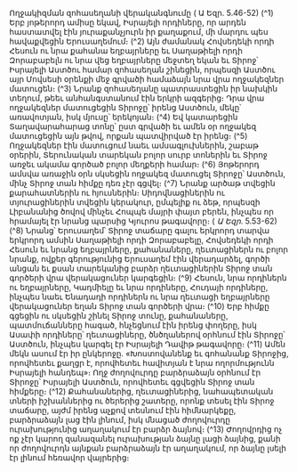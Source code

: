 
Ողջակիզման զոհասեղանի վերականգնումը
( Ա Եզր. 5.46-52)
(^1) Երբ յոթերորդ ամիսը եկավ, Իսրայելի որդիները, որ արդեն հաստատվել էին յուրաքանչյուրն իր քաղաքում, մի
մարդու պես հավաքվեցին Երուսաղեմում։
(^2) Այն ժամանակ Հովսեդեկի որդի Հեսուն ու նրա քահանա եղբայրները եւ Սաղաթիելի որդի Զորաբաբելն ու նրա վեց
եղբայրները մեջտեղ եկան եւ Տիրոջ՝ Իսրայելի Աստծու համար զոհասեղան շինեցին, որպեսզի Աստծու այր Մովսեսի
օրենքի մեջ գրվածի համաձայն նրա վրա ողջակեզներ մատուցեն։
(^3) Նրանք զոհասեղանը պատրաստեցին իր նախկին տեղում, թեեւ անհանգստանում էին երկրի ազգերից։ Դրա վրա
ողջակեզներ մատուցեցին Տիրոջը՝ իրենց Աստծուն, մեկը՝ առավոտյան, իսկ մյուսը՝ երեկոյան։
(^4) Եվ կատարեցին Տաղավարահարաց տոնը՝ ըստ գրվածի եւ ամեն օր ողջակեզ մատուցեցին այն թվով, որքան
պատվիրված էր իրենց։
(^5) Ողջակեզներ էին մատուցում նաեւ ամսագլուխներին, շաբաթ օրերին, Տերունական տարեկան բոլոր սուրբ
տոներին եւ Տիրոջ առջեւ ակամա գործած բոլոր մեղքերի համար։
(^6) Յոթերորդ ամսվա առաջին օրն սկսեցին ողջակեզ մատուցել Տիրոջը՝ Աստծուն, մինչ Տիրոջ տան հիմքը դեռ չէր
գցվել։
(^7) Նրանք արծաթ տվեցին քարահատներին ու հյուսներին։ Սիդովնացիներին ու տյուրացիներին տվեցին կերակուր,
ըմպելիք ու ձեթ, որպեսզի Լիբանանից ծովով մինչեւ Հոպպե մայրի փայտ բերեն, ինչպես որ հրամայել էր նրանց պարսից
Կյուրոս թագավորը։
( _Ա Եզր_. 5.53-62)
(^8) Նրանց՝ Երուսաղեմ՝ Տիրոջ տաճարը գալու երկրորդ տարվա երկրորդ ամսին Սաղաթիելի որդի Զորաբաբելը,
Հովսեդեկի որդի Հեսուն եւ նրանց եղբայրները, քահանաները, ղեւտացիներն ու բոլոր նրանք, ովքեր գերությունից
Երուսաղեմ էին վերադարձել, գործի անցան եւ քսան տարեկանից բարձր ղեւտացիներին Տիրոջ տան գործերի վրա
վերակացուներ կարգեցին։
(^9) Հեսուն, նրա որդիներն ու եղբայրները, Կադմիելը եւ նրա որդիները, Հուդայի որդիները, ինչպես նաեւ Ենադադի
որդիներն ու նրա ղեւտացի եղբայրները վերակացուներ եղան Տիրոջ տան գործերի վրա։
(^10) Երբ հիմքը գցեցին ու սկսեցին շինել Տիրոջ տունը, քահանաները, պատմուճանները հագած, հնչեցնում էին իրենց
փողերը, իսկ Ասափի որդիները՝ ղեւտացիները, ծնծղաներով օրհնում էին Տիրոջը՝ Աստծուն, ինչպես կարգել էր Իսրայելի
Դավիթ թագավորը։
(^11) Ամեն մեկն ասում էր իր ընկերոջը. «Խոստովանենք եւ գոհանանք Տիրոջից, որովհետեւ քաղցր է, որովհետեւ
հավիտյան է նրա ողորմությունն Իսրայելի հանդեպ»։ Ողջ ժողովուրդը բարձրաձայն օրհնում էր Տիրոջը՝ Իսրայելի
Աստծուն, որովհետեւ գցվեցին Տիրոջ տան հիմքերը։
(^12) Քահանաներից, ղեւտացիներից, նահապետական տների իշխաններից ու ծերերից շատերը, որոնք տեսել էին
Տիրոջ տաճարը, այժմ իրենց աչքով տեսնում էին հիմնարկեքը, բարձրաձայն լաց էին լինում, իսկ մնացած ժողովուրդը
ուրախությունից աղաղակում էր բարձր ձայնով։
(^13) Ժողովրդից ոչ ոք չէր կարող զանազանել ուրախության ձայնը լացի ձայնից, քանի որ ժողովուրդն այնքան
բարձրաձայն էր աղաղակում, որ ձայնը լսելի էր լինում հեռավոր վայրերից։

